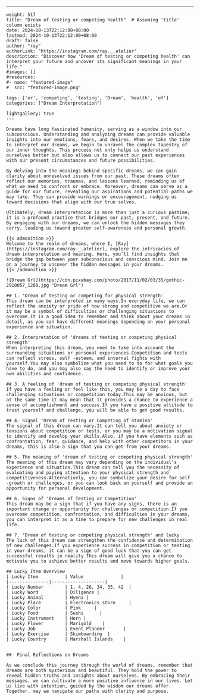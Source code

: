 ---
    weight: 517
    title: "Dream of testing or competing health"  # Assuming 'title' column exists
    date: 2024-10-13T22:12:00+08:00
    lastmod: 2024-10-13T22:12:00+08:00
    draft: false
    author: "ray"
    authorLink: "https://instagram.com/ray._.atelier"
    description: "Discover how 'Dream of testing or competing health' can interpret your future and uncover its significant meanings in your life."
    #images: []
    #resources:
    #- name: "featured-image"
    #  src: "featured-image.png"
    
    tags: ['or', 'competing', 'testing', 'Dream', 'health', 'of']
    categories: ["Dream Interpretation"]
    
    lightgallery: true
    ---
    
    Dreams have long fascinated humanity, serving as a window into our subconscious. Understanding and analyzing dreams can provide valuable insights into our emotions, fears, and desires. When we take the time to interpret our dreams, we begin to unravel the complex tapestry of our inner thoughts. This process not only helps us understand ourselves better but also allows us to connect our past experiences with our present circumstances and future possibilities.
    
    By delving into the meanings behind specific dreams, we can gain clarity about unresolved issues from our past. These dreams often reflect our memories, traumas, and lessons learned, reminding us of what we need to confront or embrace. Moreover, dreams can serve as a guide for our future, revealing our aspirations and potential paths we may take. They can provide warnings or encouragement, nudging us toward decisions that align with our true selves.
    
    Ultimately, dream interpretation is more than just a curious pastime; it is a profound practice that bridges our past, present, and future. By engaging with our dreams, we can unlock the hidden messages they carry, leading us toward greater self-awareness and personal growth.
    
    {{< admonition >}}
    Welcome to the realm of dreams, where I, [Ray](https://instagram.com/ray._.atelier), explore the intricacies of dream interpretation and meaning. Here, you’ll find insights that bridge the gap between your subconscious and conscious mind. Join me on a journey to uncover the hidden messages in your dreams.
    {{< /admonition >}}
    
    ![Dream Grl](https://cdn.pixabay.com/photo/2017/11/02/03/35/gothic-2910057_1280.jpg "Dream Grl")
    
    ## 1. 'Dream of testing or competing for physical strength'
    This dream can be interpreted in many ways.In everyday life, we can reflect the anxiety or pride of how strong and competitive we are.Or it may be a symbol of difficulties or challenging situations to overcome.It is a good idea to remember and think about your dreams in detail, as you can have different meanings depending on your personal experience and situation.
    
    ## 2. Interpretation of 'dreams of testing or competing physical strength'
    When interpreting this dream, you need to take into account the surrounding situations or personal experiences.Competition and tests can reflect stress, self -esteem, and internal fights with yourself.You may also symbolize what you need to do for what goals you have to do, and you may also say the need to identify or improve your own abilities and confidence.
    
    ## 3. A feeling of 'dream of testing or competing physical strength'
    If you have a feeling or feel like this, you may be a day to face challenging situations or competition today.This may be anxious, but at the same time it may mean that it provides a chance to experience a sense of accomplishment and success.If you have a positive attitude to trust yourself and challenge, you will be able to get good results.
    
    ## 4. Signal 'Dream of Testing or Competing of Stamina'
    The signal of this dream can vary.It can tell you about anxiety or tensions about competition or tests, or you may be a motivation signal to identify and develop your skills.Also, if you have elements such as confrontation, fear, guidance, and help with other competitors in your dreams, this is also a sign that you can get from your dreams.
    
    ## 5. The meaning of 'dream of testing or competing physical strength'
    The meaning of this dream may vary depending on the individual's experience and situation.This dream can tell you the necessity of evaluating and paying attention to your physical strength and competitiveness.Alternatively, you can symbolize your desire for self -growth or challenges, or you can look back on yourself and provide an opportunity for personal development.
    
    ## 6. Signs of 'Dreams of Testing or Competition'
    This dream may be a sign that if you have any signs, there is an important change or opportunity for challenges or competition.If you overcome competition, confrontation, and difficulties in your dreams, you can interpret it as a time to prepare for new challenges in real life.
    
    ## 7. 'Dream of testing or competing physical strength' and lucky
    The luck of this dream can strengthen the confidence and determination of new challenges.If you experience success in competition or testing in your dreams, it can be a sign of good luck that you can get successful results in reality.This dream will give you a chance to motivate you to achieve better results and move towards higher goals.
    
    ## Lucky Item Overview
    | Lucky Item          | Value              |
    |---------------|--------------------|
    | Lucky Number        | 1, 4, 26, 34, 35, 42  |
    | Lucky Word          | Diligence |
    | Lucky Animal        | Hyena |
    | Lucky Place         | Electronics store     |
    | Lucky Color         | Pink     |
    | Lucky Food          | Sushi      |
    | Lucky Instrument    | Horn |
    | Lucky Flower        | Marigold    |
    | Lucky Job           | Event Planner       |
    | Lucky Exercise      | Skimboarding  |
    | Lucky Country       | Marshall Islands    |
    
    
    ##  Final Reflections on Dreams
    
    As we conclude this journey through the world of dreams, remember that dreams are both mysterious and beautiful. They hold the power to reveal hidden truths and insights about ourselves. By embracing their messages, we can cultivate a more positive influence in our lives. Let us live with intention, guided by the wisdom our dreams offer. Together, may we navigate our paths with clarity and purpose.
    